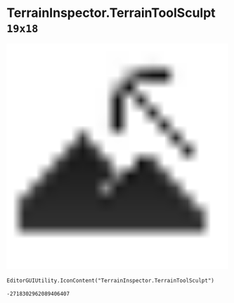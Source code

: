 # TerrainInspector.TerrainToolSculpt `19x18`
<img src="/img/TerrainInspector.TerrainToolSculpt.png" width=512 height=512>

``` CSharp
EditorGUIUtility.IconContent("TerrainInspector.TerrainToolSculpt")
```
```
-2718302962089406407
```
